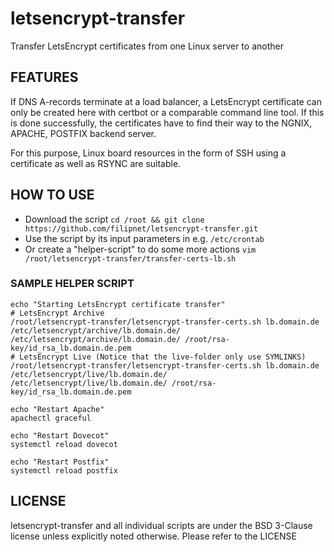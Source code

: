 # letsencrypt-transfer

Transfer LetsEncrypt certificates from one Linux server to another

## FEATURES

If DNS A-records terminate at a load balancer, a LetsEncrypt certificate can only be created here with certbot or a comparable command line tool. If this is done successfully, the certificates have to find their way to the NGNIX, APACHE, POSTFIX backend server.

For this purpose, Linux board resources in the form of SSH using a certificate as well as RSYNC are suitable.

## HOW TO USE

- Download the script ```cd /root && git clone https://github.com/filipnet/letsencrypt-transfer.git```
- Use the script by its input parameters in e.g. ```/etc/crontab```
- Or create a "helper-script" to do some more actions ```vim /root/letsencrypt-transfer/transfer-certs-lb.sh```

### SAMPLE HELPER SCRIPT

```
echo "Starting LetsEncrypt certificate transfer"
# LetsEncrypt Archive
/root/letsencrypt-transfer/letsencrypt-transfer-certs.sh lb.domain.de /etc/letsencrypt/archive/lb.domain.de/ /etc/letsencrypt/archive/lb.domain.de/ /root/rsa-key/id_rsa_lb.domain.de.pem
# LetsEncrypt Live (Notice that the live-folder only use SYMLINKS)
/root/letsencrypt-transfer/letsencrypt-transfer-certs.sh lb.domain.de /etc/letsencrypt/live/lb.domain.de/ /etc/letsencrypt/live/lb.domain.de/ /root/rsa-key/id_rsa_lb.domain.de.pem

echo "Restart Apache"
apachectl graceful

echo "Restart Dovecot"
systemctl reload dovecot

echo "Restart Postfix"
systemctl reload postfix
```

## LICENSE

letsencrypt-transfer and all individual scripts are under the BSD 3-Clause license unless explicitly noted otherwise. Please refer to the LICENSE